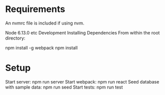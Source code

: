 
<h1>Requirements</h1>
An nvmrc file is included if using nvm.

Node 6.13.0
etc
Development
Installing Dependencies
From within the root directory:

npm install -g webpack
npm install


<h1>Setup</h1>
Start server: npm run server
Start webpack: npm run react
Seed database with sample data: npm run seed
Start tests: npm run test